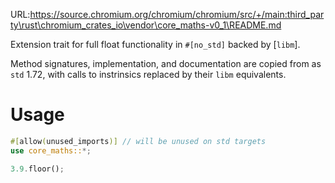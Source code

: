 URL:https://source.chromium.org/chromium/chromium/src/+/main:third_party\rust\chromium_crates_io\vendor\core_maths-v0_1\README.md
<!-- cargo-rdme start -->

Extension trait for full float functionality in `#[no_std]` backed by [`libm`].

Method signatures, implementation, and documentation are copied from as `std` 1.72,
with calls to instrinsics replaced by their `libm` equivalents.

# Usage
```rust
#[allow(unused_imports)] // will be unused on std targets
use core_maths::*;

3.9.floor();
```

<!-- cargo-rdme end -->

